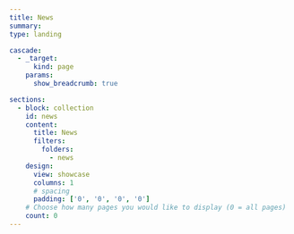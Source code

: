 ```yaml
---
title: News
summary:
type: landing

cascade:
  - _target:
      kind: page
    params:
      show_breadcrumb: true

sections:
  - block: collection
    id: news
    content:
      title: News
      filters:
        folders:
          - news
    design:
      view: showcase
      columns: 1
      # spacing
      padding: ['0', '0', '0', '0']
    # Choose how many pages you would like to display (0 = all pages)
    count: 0
---
```

